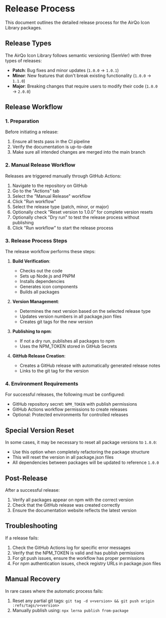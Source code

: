 # Release Process

This document outlines the detailed release process for the AirQo Icon Library packages.

## Release Types

The AirQo Icon Library follows semantic versioning (SemVer) with three types of releases:

- **Patch**: Bug fixes and minor updates (`1.0.0` → `1.0.1`)
- **Minor**: New features that don't break existing functionality (`1.0.0` → `1.1.0`)
- **Major**: Breaking changes that require users to modify their code (`1.0.0` → `2.0.0`)

## Release Workflow

### 1. Preparation

Before initiating a release:

1. Ensure all tests pass in the CI pipeline
2. Verify the documentation is up-to-date
3. Make sure all intended changes are merged into the main branch

### 2. Manual Release Workflow

Releases are triggered manually through GitHub Actions:

1. Navigate to the repository on GitHub
2. Go to the "Actions" tab
3. Select the "Manual Release" workflow
4. Click "Run workflow"
5. Select the release type (patch, minor, or major)
6. Optionally check "Reset version to 1.0.0" for complete version resets
7. Optionally check "Dry run" to test the release process without publishing
8. Click "Run workflow" to start the release process

### 3. Release Process Steps

The release workflow performs these steps:

1. **Build Verification**:

   - Checks out the code
   - Sets up Node.js and PNPM
   - Installs dependencies
   - Generates icon components
   - Builds all packages

2. **Version Management**:

   - Determines the next version based on the selected release type
   - Updates version numbers in all package.json files
   - Creates git tags for the new version

3. **Publishing to npm**:

   - If not a dry run, publishes all packages to npm
   - Uses the NPM_TOKEN stored in GitHub Secrets

4. **GitHub Release Creation**:
   - Creates a GitHub release with automatically generated release notes
   - Links to the git tag for the version

### 4. Environment Requirements

For successful releases, the following must be configured:

- GitHub repository secret: `NPM_TOKEN` with publish permissions
- GitHub Actions workflow permissions to create releases
- Optional: Protected environments for controlled releases

## Special Version Reset

In some cases, it may be necessary to reset all package versions to `1.0.0`:

- Use this option when completely refactoring the package structure
- This will reset the version in all package.json files
- All dependencies between packages will be updated to reference `1.0.0`

## Post-Release

After a successful release:

1. Verify all packages appear on npm with the correct version
2. Check that the GitHub release was created correctly
3. Ensure the documentation website reflects the latest version

## Troubleshooting

If a release fails:

1. Check the GitHub Actions log for specific error messages
2. Verify that the NPM_TOKEN is valid and has publish permissions
3. For git push issues, ensure the workflow has proper permissions
4. For npm authentication issues, check registry URLs in package.json files

## Manual Recovery

In rare cases where the automatic process fails:

1. Reset any partial git tags: `git tag -d v<version> && git push origin :refs/tags/v<version>`
2. Manually publish using: `npx lerna publish from-package`

